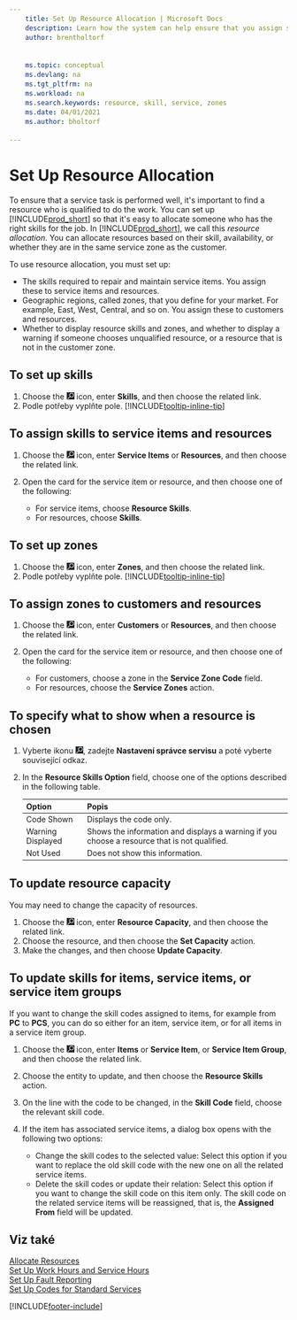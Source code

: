 ```yaml
---
    title: Set Up Resource Allocation | Microsoft Docs
    description: Learn how the system can help ensure that you assign someone who has the skills required to provide a service.
    author: brentholtorf


    ms.topic: conceptual
    ms.devlang: na
    ms.tgt_pltfrm: na
    ms.workload: na
    ms.search.keywords: resource, skill, service, zones
    ms.date: 04/01/2021
    ms.author: bholtorf

---
```


# Set Up Resource Allocation
To ensure that a service task is performed well, it's important to find a resource who is qualified to do the work. You can set up [!INCLUDE[prod_short](includes/prod_short.md)] so that it's easy to allocate someone who has the right skills for the job. In [!INCLUDE[prod_short](includes/prod_short.md)], we call this _resource allocation_. You can allocate resources based on their skill, availability, or whether they are in the same service zone as the customer.

To use resource allocation, you must set up:

* The skills required to repair and maintain service items. You assign these to service items and resources.
* Geographic regions, called zones, that you define for your market. For example, East, West, Central, and so on. You assign these to customers and resources.
* Whether to display resource skills and zones, and whether to display a warning if someone chooses unqualified resource, or a resource that is not in the customer zone.

## To set up skills
1. Choose the ![Lightbulb that opens the Tell Me feature.](media/ui-search/search_small.png "Tell me what you want to do") icon, enter **Skills**, and then choose the related link.
2. Podle potřeby vyplňte pole. [!INCLUDE[tooltip-inline-tip](includes/tooltip-inline-tip_md.md)]

## To assign skills to service items and resources
1. Choose the ![Lightbulb that opens the Tell Me feature.](media/ui-search/search_small.png "Tell me what you want to do") icon, enter **Service Items** or **Resources**, and then choose the related link.
2. Open the card for the service item or resource, and then choose one of the following:

   * For service items, choose **Resource Skills**.
   * For resources, choose **Skills**.

## To set up zones
1. Choose the ![Lightbulb that opens the Tell Me feature.](media/ui-search/search_small.png "Tell me what you want to do") icon, enter **Zones**, and then choose the related link.
2. Podle potřeby vyplňte pole. [!INCLUDE[tooltip-inline-tip](includes/tooltip-inline-tip_md.md)]

## To assign zones to customers and resources
1. Choose the ![Lightbulb that opens the Tell Me feature.](media/ui-search/search_small.png "Tell me what you want to do") icon, enter **Customers** or **Resources**, and then choose the related link.
2. Open the card for the service item or resource, and then choose one of the following:

   * For customers, choose a zone in the **Service Zone Code** field.
   * For resources, choose the **Service Zones** action.

## To specify what to show when a resource is chosen
1. Vyberte ikonu ![Žárovky, která otevře funkci Řekněte mi](media/ui-search/search_small.png "Řekněte mi, co chcete dělat"), zadejte **Nastavení správce servisu** a poté vyberte související odkaz.
2. In the **Resource Skills Option** field, choose one of the options described in the following table.

   | **Option** | **Popis** |
   |------------|-------------|  
   | Code Shown | Displays the code only. |
   | Warning Displayed | Shows the information and displays a warning if you choose a resource that is not qualified. |
   | Not Used | Does not show this information. |

## To update resource capacity
You may need to change the capacity of resources.

1. Choose the ![Lightbulb that opens the Tell Me feature.](media/ui-search/search_small.png "Tell me what you want to do") icon, enter **Resource Capacity**, and then choose the related link.
2. Choose the resource, and then choose the **Set Capacity** action.
3. Make the changes, and then choose **Update Capacity**.

## To update skills for items, service items, or service item groups
If you want to change the skill codes assigned to items, for example from **PC** to **PCS**, you can do so either for an item, service item, or for all items in a service item group.

1. Choose the ![Lightbulb that opens the Tell Me feature.](media/ui-search/search_small.png "Tell me what you want to do") icon, enter **Items** or **Service Item**, or **Service Item Group**, and then choose the related link.
2. Choose the entity to update, and then choose the **Resource Skills** action.
3. On the line with the code to be changed, in the **Skill Code** field, choose the relevant skill code.
4. If the item has associated service items, a dialog box opens with the following two options:

   * Change the skill codes to the selected value: Select this option if you want to replace the old skill code with the new one on all the related service items.
   * Delete the skill codes or update their relation: Select this option if you want to change the skill code on this item only. The skill code on the related service items will be reassigned, that is, the **Assigned From** field will be updated.

## Viz také
[Allocate Resources](service-how-to-allocate-resources.md)  
[Set Up Work Hours and Service Hours](service-how-setup-work-service-hours.md)  
[Set Up Fault Reporting](service-how-setup-fault-reporting.md)  
[Set Up Codes for Standard Services](service-how-setup-service-coding.md)




[!INCLUDE[footer-include](includes/footer-banner.md)]